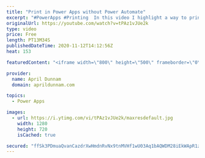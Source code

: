 ```yaml
---
title: "Print in Power Apps without Power Automate"
excerpt: "#PowerApps #Printing  In this video I highlight a way to print tabular data directly in Power Apps, no need for Power Automate!  This is made possible by Microsoft MVP and MCT Yash Agarwal who created a fantastic PCF control that will allow you to print directly in Power Apps.  I'll walk you through"
originalUrl: https://youtube.com/watch?v=tPAz1vJUe2k
type: video
price: Free
length: PT13M34S
publishedDateTime: 2020-11-12T14:12:56Z
heat: 153

featuredContent: "<iframe width=\"800\" height=\"500\" frameborder=\"0\" src=\"https://www.youtube.com/embed/tPAz1vJUe2k\" allow=\"accelerometer; autoplay; encrypted-media; gyroscope; picture-in-picture\" allowfullscreen></iframe>"

provider:
  name: April Dunnam
  domain: aprildunnam.com

topics:
  - Power Apps

images:
  - url: https://i.ytimg.com/vi/tPAz1vJUe2k/maxresdefault.jpg
    width: 1280
    height: 720
    isCached: true

secured: "ffSk3PDmuaQvanCazdrXwHmdnRvNx9tnMVHf1wU03Aq1bAQWDM28iEkWApR1zqOUykmISj3wNYt58t3un+YUfdRuTkI1IaZKNYs4SHCSbarVEb4BQUifFaL6AiilCQH3JZ9hRLVGoBo8bCAIWa4PH8Ef3pKvrz8poq+fuoxGjIANP0aG5wVCym/pJZR7pKKoRfmcrrS4gBqntFHraVfW6lqhVmLjK619TuwlfMfCDH+gD87ByLKbwT93mxkID1LnruLxlmWuleXaqmLCnmf9oU6V+TC1hewHooRsGaY6NjeKkle5Rc9NnwDOSeEZOnOuhYsOGPe5B5lI2w9vu1BiGsu99TbVFaqH7HmKYpNj32b56OES4RJeXIOiDmfxwWm+307p7oDkfH9F+fTx412vhQ==;iTdQuQ4cQ1FeTgEsSoLzRw=="
---
```


